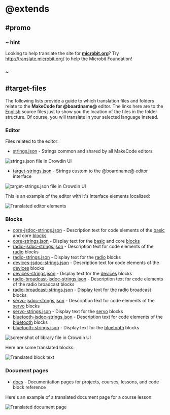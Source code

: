# @extends

## #promo

### ~ hint

Looking to help translate the site for **[microbit.org](http://microbit.org)**? Try http://translate.microbit.org/ to help the Microbit Foundation!
 
### ~

## #target-files

The following lists provide a guide to which translation files and folders relate to the **MakeCode for @boardname@** editor. The links here are to the [English](https://crowdin.com/project/kindscript/en#) source files just to show you the location of the files in the folder structure. Of course, you will translate in your selected language instead.

### Editor

Files related to the editor:
* [strings.json](https://crowdin.com/translate/kindscript/32/en-en) - Strings common and shared by all MakeCode editors

![strings.json file in Crowdin UI](/static/mb/translate/stringsfile.png)

* [target-strings.json](https://crowdin.com/translate/kindscript/1922/en-en) - Strings custom to the @boardname@ editor interface

![target-strings.json file in Crowdin UI](/static/mb/translate/targetstringsfile.png)

This is an example of the editor with it's interface elements localized:

![Translated editor elements](/static/mb/translate/target-strings.jpg)

### Blocks

* [core-jsdoc-strings.json](https://crowdin.com/translate/kindscript/66/en-en) -  Description text for code elements of the [basic](/reference/basic) and core [blocks](/blocks)
* [core-strings.json](https://crowdin.com/translate/kindscript/65/en-en) - Display text for the [basic](/reference/basic) and core [blocks](/reference/blocks)
* [radio-jsdoc-strings.json](https://crowdin.com/translate/kindscript/64/en-en) - Description text for code elements of the [radio](/reference/radio) blocks
* [radio-strings.json](https://crowdin.com/translate/kindscript/63/en-en) - Display text for the [radio](/reference/radio) blocks
* [devices-jsdoc-strings.json](https://crowdin.com/translate/kindscript/62/en-en) - Description text for code elements of the [devices](/reference/devices) blocks
* [devices-strings.json](https://crowdin.com/translate/kindscript/61/en-en) - Display text for the [devices](/reference/devices) blocks
* [radio-broadcast-jsdoc-strings.json](https://crowdin.com/translate/kindscript/5032/en-en) -  Description text for code elements of the radio broadcast blocks
* [radio-broadcast-strings.json](https://crowdin.com/translate/kindscript/5030/en-en) - Display text for the radio broadcast blocks
* [servo-jsdoc-strings.json](https://crowdin.com/translate/kindscript/5036/en-en) - Description text for code elements of the [servo](/reference/servos) blocks
* [servo-strings.json](https://crowdin.com/translate/kindscript/5034/en-ens) - Display text for the [servo](/reference/servos) blocks
* [bluetooth-jsdoc-strings.json](https://crowdin.com/translate/kindscript/60/en-en) - Description text for code elements of the [bluetooth](/reference/bluetooth) blocks
* [bluetooth-strings.json](https://crowdin.com/translate/kindscript/59/en-en) - Display text for the [bluetooth](/reference/bluetooth) blocks

![screenshot of library file in Crowdin UI](/static/mb/translate/libsfiles.png)

Here are some translated blocks:

![Translated block text](/static/mb/translate/block-text.jpg)

### Document pages

* [docs](https://crowdin.com/translate/kindscript/en#/microbit/docs) - Documentation pages for projects, courses, lessons, and code block reference

Here's an example of a translated document page for a course lesson:

![Translated document page](/static/mb/translate/doc-page.jpg)
